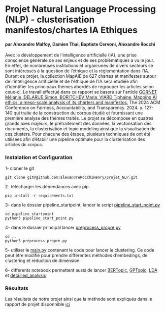 # Projet Natural Language Processing (NLP) - clusterisation manifestos/chartes IA Ethiques

#### par Alexandre Malfoy, Damien Thai, Baptiste Cervoni, Alexandre Rocchi

Avec le développement de l’intelligence artificielle (IA), une prise conscience générale de ses enjeux et de ses problématiques a vu le jour. En effet, de nombreuses institutions et organismes de divers secteurs se sont intéressés à la question de l’éthique et la réglementation dans l’IA. 
Durant ce projet, la collection MapAIE de 627 chartes et manifestes autour de l'intelligence artificielle et de l'éthique de l'IA sera étudiée afin d’identifier les principaux thèmes abordés de regrouper les articles selon ceux-ci. Le travail effectué dans ce rapport se basera sur l'article [GORNET Mélanie, DELARUE Simon, BORITCHEV Maria, VIARD Tiphaine, Mapping AI ethics: a meso-scale analysis of its charters and manifestos](/mapaie-paper.pdf), The 2024 ACM Conference on Fairness, Accountability, and Transparency. 2024. p. 127-140 qui traite de la construction du corpus étudié et fournissant une première analyse des thèmes traités. 
Le projet se décompose en quatres grands axes majeurs, le prétraitement des données, la vectorisation des documents, la clusterisation et topic modeling ainsi que la visualisation de ces clusters. Pour chacune des étapes, plusieurs techniques de ont été utilisées afin d’établir une pipeline optimale pour la clusterisation des articles du corpus.


### Instalation et Configuration


1- cloner le git


    git clone git@github.com:alexandreRocchiHenry/projet_NLP.git


2- télécharger les dépendances avec pip

    pip install -r requirements.txt

3- dans le dossier pipeline_startpoint, lancer le script [pipeline_start_point.py](/pipeline_startpoint/pipeline_start_point.py)
    
    cd pipeline_startpoint
    python3 pipeline_start_point.py

4- dans le dossier principal lancer [preprocess_propre.py](/preprocess_propre.py)
  
    cd ..
    python3 preprocess_propre.py

5- utiliser le [main.py](/main.py) contenant le code pour lancer le clustering. Ce code peut être modifié pour prendre différentes méthodes 
d'embedings, de clustering et réduction de dimension. 

6- differents notebook permettent aussi de lancer [BERTopic](/BERTopic.ipynb), [GPTopic](/GPTopic.ipynb), [LDA](/LDA.ipynb) et [detailled_analysis](/detailled_analysis.ipynb)
  

### Résultats

Les résultats de notre projet ainsi que la méthode sont expliqués dans le rapport de projet disponnible [ici](/Rapport%20projet%20NLP%20clustering.pdf)